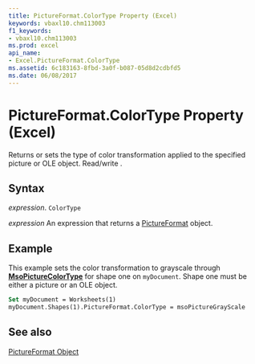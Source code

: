 ```yaml
---
title: PictureFormat.ColorType Property (Excel)
keywords: vbaxl10.chm113003
f1_keywords:
- vbaxl10.chm113003
ms.prod: excel
api_name:
- Excel.PictureFormat.ColorType
ms.assetid: 6c183163-8fbd-3a0f-b087-05d8d2cdbfd5
ms.date: 06/08/2017
---
```



# PictureFormat.ColorType Property (Excel)

Returns or sets the type of color transformation applied to the specified picture or OLE object. Read/write .


## Syntax

 _expression_. `ColorType`

 _expression_ An expression that returns a [PictureFormat](Excel.PictureFormat.md) object.


## Example

This example sets the color transformation to grayscale through  **[MsoPictureColorType](Office.MsoPictureColorType.md)** for shape one on `myDocument`. Shape one must be either a picture or an OLE object.


```vb
Set myDocument = Worksheets(1) 
myDocument.Shapes(1).PictureFormat.ColorType = msoPictureGrayScale
```


## See also


[PictureFormat Object](Excel.PictureFormat.md)

